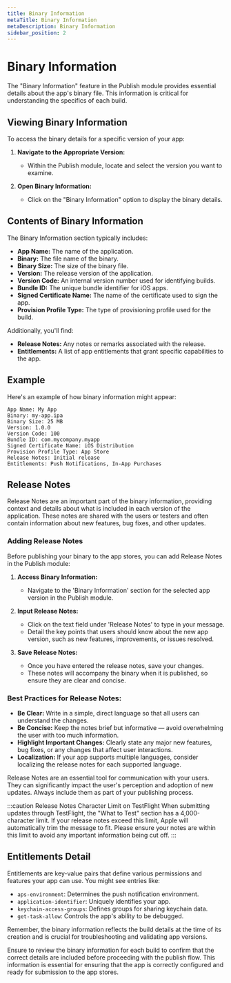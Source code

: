 ```yaml
---
title: Binary Information
metaTitle: Binary Information
metaDescription: Binary Information
sidebar_position: 2
---
```


# Binary Information

The "Binary Information" feature in the Publish module provides essential details about the app's binary file. This information is critical for understanding the specifics of each build.

## Viewing Binary Information

To access the binary details for a specific version of your app:

1. **Navigate to the Appropriate Version:**

   - Within the Publish module, locate and select the version you want to examine.

2. **Open Binary Information:**
   - Click on the "Binary Information" option to display the binary details.

## Contents of Binary Information

The Binary Information section typically includes:

- **App Name:** The name of the application.
- **Binary:** The file name of the binary.
- **Binary Size:** The size of the binary file.
- **Version:** The release version of the application.
- **Version Code:** An internal version number used for identifying builds.
- **Bundle ID:** The unique bundle identifier for iOS apps.
- **Signed Certificate Name:** The name of the certificate used to sign the app.
- **Provision Profile Type:** The type of provisioning profile used for the build.

Additionally, you'll find:

- **Release Notes:** Any notes or remarks associated with the release.
- **Entitlements:** A list of app entitlements that grant specific capabilities to the app.

## Example

Here's an example of how binary information might appear:

```plaintext
App Name: My App
Binary: my-app.ipa
Binary Size: 25 MB
Version: 1.0.0
Version Code: 100
Bundle ID: com.mycompany.myapp
Signed Certificate Name: iOS Distribution
Provision Profile Type: App Store
Release Notes: Initial release
Entitlements: Push Notifications, In-App Purchases
```

## Release Notes

Release Notes are an important part of the binary information, providing context and details about what is included in each version of the application. These notes are shared with the users or testers and often contain information about new features, bug fixes, and other updates.

### Adding Release Notes

Before publishing your binary to the app stores, you can add Release Notes in the Publish module:

1. **Access Binary Information:**

   - Navigate to the 'Binary Information' section for the selected app version in the Publish module.

2. **Input Release Notes:**

   - Click on the text field under 'Release Notes' to type in your message.
   - Detail the key points that users should know about the new app version, such as new features, improvements, or issues resolved.

3. **Save Release Notes:**
   - Once you have entered the release notes, save your changes.
   - These notes will accompany the binary when it is published, so ensure they are clear and concise.

### Best Practices for Release Notes:

- **Be Clear:** Write in a simple, direct language so that all users can understand the changes.
- **Be Concise:** Keep the notes brief but informative — avoid overwhelming the user with too much information.
- **Highlight Important Changes:** Clearly state any major new features, bug fixes, or any changes that affect user interactions.
- **Localization:** If your app supports multiple languages, consider localizing the release notes for each supported language.

Release Notes are an essential tool for communication with your users. They can significantly impact the user's perception and adoption of new updates. Always include them as part of your publishing process.

:::caution Release Notes Character Limit on TestFlight
When submitting updates through TestFlight, the "What to Test" section has a 4,000-character limit. If your release notes exceed this limit, Apple will automatically trim the message to fit. Please ensure your notes are within this limit to avoid any important information being cut off.
:::

## Entitlements Detail

Entitlements are key-value pairs that define various permissions and features your app can use. You might see entries like:

- `aps-environment`: Determines the push notification environment.
- `application-identifier`: Uniquely identifies your app.
- `keychain-access-groups`: Defines groups for sharing keychain data.
- `get-task-allow`: Controls the app's ability to be debugged.

Remember, the binary information reflects the build details at the time of its creation and is crucial for troubleshooting and validating app versions.

Ensure to review the binary information for each build to confirm that the correct details are included before proceeding with the publish flow. This information is essential for ensuring that the app is correctly configured and ready for submission to the app stores.
